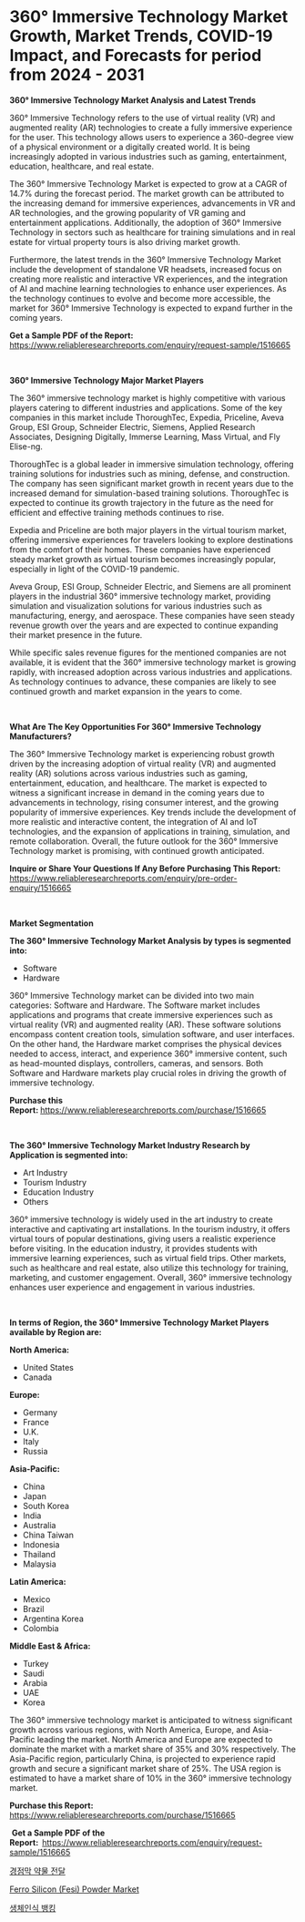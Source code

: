 <p><h1>360° Immersive Technology Market Growth, Market Trends, COVID-19 Impact, and Forecasts for period from 2024 - 2031</h1></p><p><strong>360° Immersive Technology Market Analysis and Latest Trends</strong></p>
<p><p>360° Immersive Technology refers to the use of virtual reality (VR) and augmented reality (AR) technologies to create a fully immersive experience for the user. This technology allows users to experience a 360-degree view of a physical environment or a digitally created world. It is being increasingly adopted in various industries such as gaming, entertainment, education, healthcare, and real estate.</p><p>The 360° Immersive Technology Market is expected to grow at a CAGR of 14.7% during the forecast period. The market growth can be attributed to the increasing demand for immersive experiences, advancements in VR and AR technologies, and the growing popularity of VR gaming and entertainment applications. Additionally, the adoption of 360° Immersive Technology in sectors such as healthcare for training simulations and in real estate for virtual property tours is also driving market growth.</p><p>Furthermore, the latest trends in the 360° Immersive Technology Market include the development of standalone VR headsets, increased focus on creating more realistic and interactive VR experiences, and the integration of AI and machine learning technologies to enhance user experiences. As the technology continues to evolve and become more accessible, the market for 360° Immersive Technology is expected to expand further in the coming years.</p></p>
<p><strong>Get a Sample PDF of the Report:&nbsp;</strong> <a href="https://www.reliableresearchreports.com/enquiry/request-sample/1516665">https://www.reliableresearchreports.com/enquiry/request-sample/1516665</a></p>
<p>&nbsp;</p>
<p><strong>360° Immersive Technology Major Market Players</strong></p>
<p><p>The 360° immersive technology market is highly competitive with various players catering to different industries and applications. Some of the key companies in this market include ThoroughTec, Expedia, Priceline, Aveva Group, ESI Group, Schneider Electric, Siemens, Applied Research Associates, Designing Digitally, Immerse Learning, Mass Virtual, and Fly Elise-ng.</p><p>ThoroughTec is a global leader in immersive simulation technology, offering training solutions for industries such as mining, defense, and construction. The company has seen significant market growth in recent years due to the increased demand for simulation-based training solutions. ThoroughTec is expected to continue its growth trajectory in the future as the need for efficient and effective training methods continues to rise.</p><p>Expedia and Priceline are both major players in the virtual tourism market, offering immersive experiences for travelers looking to explore destinations from the comfort of their homes. These companies have experienced steady market growth as virtual tourism becomes increasingly popular, especially in light of the COVID-19 pandemic.</p><p>Aveva Group, ESI Group, Schneider Electric, and Siemens are all prominent players in the industrial 360° immersive technology market, providing simulation and visualization solutions for various industries such as manufacturing, energy, and aerospace. These companies have seen steady revenue growth over the years and are expected to continue expanding their market presence in the future.</p><p>While specific sales revenue figures for the mentioned companies are not available, it is evident that the 360° immersive technology market is growing rapidly, with increased adoption across various industries and applications. As technology continues to advance, these companies are likely to see continued growth and market expansion in the years to come.</p></p>
<p>&nbsp;</p>
<p><strong>What Are The Key Opportunities For 360° Immersive Technology Manufacturers?</strong></p>
<p><p>The 360° Immersive Technology market is experiencing robust growth driven by the increasing adoption of virtual reality (VR) and augmented reality (AR) solutions across various industries such as gaming, entertainment, education, and healthcare. The market is expected to witness a significant increase in demand in the coming years due to advancements in technology, rising consumer interest, and the growing popularity of immersive experiences. Key trends include the development of more realistic and interactive content, the integration of AI and IoT technologies, and the expansion of applications in training, simulation, and remote collaboration. Overall, the future outlook for the 360° Immersive Technology market is promising, with continued growth anticipated.</p></p>
<p><strong>Inquire or Share Your Questions If Any Before Purchasing This Report:</strong> <a href="https://www.reliableresearchreports.com/enquiry/pre-order-enquiry/1516665">https://www.reliableresearchreports.com/enquiry/pre-order-enquiry/1516665</a></p>
<p>&nbsp;</p>
<p><strong>Market Segmentation</strong></p>
<p><strong>The 360° Immersive Technology Market Analysis by types is segmented into:</strong></p>
<p><ul><li>Software</li><li>Hardware</li></ul></p>
<p><p>360° Immersive Technology market can be divided into two main categories: Software and Hardware. The Software market includes applications and programs that create immersive experiences such as virtual reality (VR) and augmented reality (AR). These software solutions encompass content creation tools, simulation software, and user interfaces. On the other hand, the Hardware market comprises the physical devices needed to access, interact, and experience 360° immersive content, such as head-mounted displays, controllers, cameras, and sensors. Both Software and Hardware markets play crucial roles in driving the growth of immersive technology.</p></p>
<p><strong>Purchase this Report:&nbsp;</strong><a href="https://www.reliableresearchreports.com/purchase/1516665">https://www.reliableresearchreports.com/purchase/1516665</a></p>
<p>&nbsp;</p>
<p><strong>The 360° Immersive Technology Market Industry Research by Application is segmented into:</strong></p>
<p><ul><li>Art Industry</li><li>Tourism Industry</li><li>Education Industry</li><li>Others</li></ul></p>
<p><p>360° immersive technology is widely used in the art industry to create interactive and captivating art installations. In the tourism industry, it offers virtual tours of popular destinations, giving users a realistic experience before visiting. In the education industry, it provides students with immersive learning experiences, such as virtual field trips. Other markets, such as healthcare and real estate, also utilize this technology for training, marketing, and customer engagement. Overall, 360° immersive technology enhances user experience and engagement in various industries.</p></p>
<p>&nbsp;</p>
<p><strong>In terms of Region, the 360° Immersive Technology Market Players available by Region are:</strong></p>
<p>
    <p> <strong> North America: </strong>
        <ul>
            <li>United States</li>
            <li>Canada</li>
        </ul>
        </p> 
    <p> <strong> Europe: </strong>
        <ul>
            <li>Germany</li>
            <li>France</li>
            <li>U.K.</li>
            <li>Italy</li>
            <li>Russia</li>
        </ul>
        </p> 
    <p> <strong> Asia-Pacific: </strong>
        <ul>
            <li>China</li>
            <li>Japan</li>
            <li>South Korea</li>
            <li>India</li>
            <li>Australia</li>
            <li>China Taiwan</li>
            <li>Indonesia</li>
            <li>Thailand</li>
            <li>Malaysia</li>
        </ul>
        </p> 
    <p> <strong> Latin America: </strong>
        <ul>
            <li>Mexico</li>
            <li>Brazil</li>
            <li>Argentina Korea</li>
            <li>Colombia</li>
        </ul>
        </p> 
    <p> <strong> Middle East & Africa: </strong>
        <ul>
            <li>Turkey</li>
            <li>Saudi</li>
            <li>Arabia</li>
            <li>UAE</li>
            <li>Korea</li>
        </ul>
    </p>
    </p>
<p><p>The 360° immersive technology market is anticipated to witness significant growth across various regions, with North America, Europe, and Asia-Pacific leading the market. North America and Europe are expected to dominate the market with a market share of 35% and 30% respectively. The Asia-Pacific region, particularly China, is projected to experience rapid growth and secure a significant market share of 25%. The USA region is estimated to have a market share of 10% in the 360° immersive technology market.</p></p>
<p><strong>Purchase this Report: </strong><a href="https://www.reliableresearchreports.com/purchase/1516665">https://www.reliableresearchreports.com/purchase/1516665</a></p>
<p>&nbsp;<strong>Get a Sample PDF of the Report:&nbsp;&nbsp;</strong><a href="https://www.reliableresearchreports.com/enquiry/request-sample/1516665">https://www.reliableresearchreports.com/enquiry/request-sample/1516665</a></p>
<p><strong></strong></p>
<p><p><a href="https://medium.com/@dolphinka10/%EB%8B%A4%EC%9D%8C-%EB%AC%B8%EC%9E%A5%EC%9D%98-%ED%95%9C%EA%B5%AD%EC%96%B4-%EB%B2%88%EC%97%AD-2024-2031-%EA%B8%B0%EA%B0%84%EC%9D%98-%ED%8A%B8%EB%9E%9C%EC%8A%A4%EB%AE%A4%ED%81%AC%EC%98%A4%EC%9E%94%EB%9F%B4-%EC%9D%98%EC%95%BD%ED%92%88-%EC%A0%84%EB%8B%AC-%EC%8B%9C%EC%9E%A5-%EB%8F%99%ED%96%A5-%EB%B0%8F-%EC%8B%9C%EC%9E%A5-%EB%B6%84%EC%84%9D%EC%9D%84-%EC%98%88%EC%B8%A1%ED%95%A9%EB%8B%88%EB%8B%A4-eb47a1db9e41">경점막 약물 전달</a></p><p><a href="https://view.publitas.com/reportprime-1/ferro-silicon-fesi-powder-market-research-report-provides-critical-insights-that-can-help-shape-business-development-and-investment-strategies/">Ferro Silicon (Fesi) Powder Market</a></p><p><a href="https://medium.com/@dolphinka10/%EC%83%9D%EC%B2%B4%EC%9D%B8%EC%8B%9D-%EC%9D%80%ED%96%89-%EC%8B%9C%EC%9E%A5-2031%EB%85%84%EA%B9%8C%EC%A7%80%EC%9D%98-%ED%8A%B8%EB%A0%8C%EB%93%9C-%EC%98%88%EC%B8%A1-%EB%B0%8F-%EA%B2%BD%EC%9F%81-%EB%B6%84%EC%84%9D-32163cbb7ec7">생체인식 뱅킹</a></p></p>
